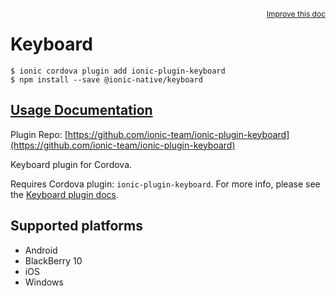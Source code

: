<a style="float:right;font-size:12px;" href="http://github.com/ionic-team/ionic-native/edit/master/src/@ionic-native/plugins/keyboard/index.ts#L2">
  Improve this doc
</a>

# Keyboard

```
$ ionic cordova plugin add ionic-plugin-keyboard
$ npm install --save @ionic-native/keyboard
```

## [Usage Documentation](https://ionicframework.com/docs/native/keyboard/)

Plugin Repo: [https://github.com/ionic-team/ionic-plugin-keyboard](https://github.com/ionic-team/ionic-plugin-keyboard)

Keyboard plugin for Cordova.

Requires Cordova plugin: `ionic-plugin-keyboard`. For more info, please see the [Keyboard plugin docs](https://github.com/ionic-team/ionic-plugin-keyboard).

## Supported platforms
- Android
- BlackBerry 10
- iOS
- Windows



